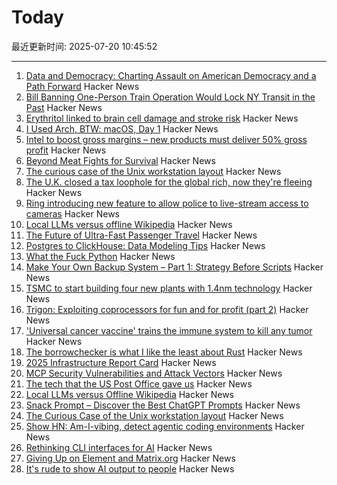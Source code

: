 # Today

最近更新时间: 2025-07-20 10:45:52

--- 
1. [Data and Democracy: Charting Assault on American Democracy and a Path Forward](https://data4democracy.substack.com/p/on-data-and-democracy-mid-year-roundup) Hacker News
2. [Bill Banning One-Person Train Operation Would Lock NY Transit in the Past](https://www.etany.org/statements/impeding-progress-costing-riders-opto) Hacker News
3. [Erythritol linked to brain cell damage and stroke risk](https://www.sciencedaily.com/releases/2025/07/250718035156.htm) Hacker News
4. [I Used Arch, BTW: macOS, Day 1](https://yberreby.com/posts/i-used-arch-btw-macos-day-1/) Hacker News
5. [Intel to boost gross margins – new products must deliver 50% gross profit](https://www.tomshardware.com/tech-industry/semiconductors/intel-draws-a-line-in-the-sand-to-boost-gross-margins-new-products-must-deliver-50-percent-to-get-the-green-light) Hacker News
6. [Beyond Meat Fights for Survival](https://foodinstitute.com/focus/beyond-meat-fights-for-survival/) Hacker News
7. [The curious case of the Unix workstation layout](https://thejpster.org.uk/blog/blog-2025-07-19/) Hacker News
8. [The U.K. closed a tax loophole for the global rich, now they're fleeing](https://www.wsj.com/world/uk/the-u-k-closed-a-tax-loophole-for-the-global-rich-now-theyre-fleeing-f078cce4) Hacker News
9. [Ring introducing new feature to allow police to live-stream access to cameras](https://www.eff.org/deeplinks/2025/07/amazon-ring-cashes-techno-authoritarianism-and-mass-surveillance) Hacker News
10. [Local LLMs versus offline Wikipedia](https://evanhahn.com/local-llms-versus-offline-wikipedia/) Hacker News
11. [The Future of Ultra-Fast Passenger Travel](https://spaceambition.substack.com/p/beyond-the-sound-barrier) Hacker News
12. [Postgres to ClickHouse: Data Modeling Tips](https://clickhouse.com/blog/postgres-to-clickhouse-data-modeling-tips-v2) Hacker News
13. [What the Fuck Python](https://colab.research.google.com/github/satwikkansal/wtfpython/blob/master/irrelevant/wtf.ipynb) Hacker News
14. [Make Your Own Backup System – Part 1: Strategy Before Scripts](https://it-notes.dragas.net/2025/07/18/make-your-own-backup-system-part-1-strategy-before-scripts/) Hacker News
15. [TSMC to start building four new plants with 1.4nm technology](https://www.taipeitimes.com/News/front/archives/2025/07/20/2003840583) Hacker News
16. [Trigon: Exploiting coprocessors for fun and for profit (part 2)](https://alfiecg.uk/2025/07/16/Trigon.html) Hacker News
17. ['Universal cancer vaccine' trains the immune system to kill any tumor](https://newatlas.com/cancer/universal-cancer-vaccine/) Hacker News
18. [The borrowchecker is what I like the least about Rust](https://viralinstruction.com/posts/borrowchecker/) Hacker News
19. [2025 Infrastructure Report Card](https://infrastructurereportcard.org/) Hacker News
20. [MCP Security Vulnerabilities and Attack Vectors](https://forgecode.dev/blog/prevent-attacks-on-mcp/) Hacker News
21. [The tech that the US Post Office gave us](https://www.theverge.com/report/709749/usps-250th-anniversary-pioneer-modern-technology) Hacker News
22. [Local LLMs versus Offline Wikipedia](https://evanhahn.com/local-llms-versus-offline-wikipedia/) Hacker News
23. [Snack Prompt – Discover the Best ChatGPT Prompts](https://snackprompt.com) Hacker News
24. [The Curious Case of the Unix workstation layout](https://thejpster.org.uk/blog/blog-2025-07-19/) Hacker News
25. [Show HN: Am-I-vibing, detect agentic coding environments](https://github.com/ascorbic/am-i-vibing) Hacker News
26. [Rethinking CLI interfaces for AI](https://www.notcheckmark.com/2025/07/rethinking-cli-interfaces-for-ai/) Hacker News
27. [Giving Up on Element and Matrix.org](https://xn--gckvb8fzb.com/giving-up-on-element-and-matrixorg/) Hacker News
28. [It's rude to show AI output to people](https://distantprovince.by/posts/its-rude-to-show-ai-output-to-people/) Hacker News
